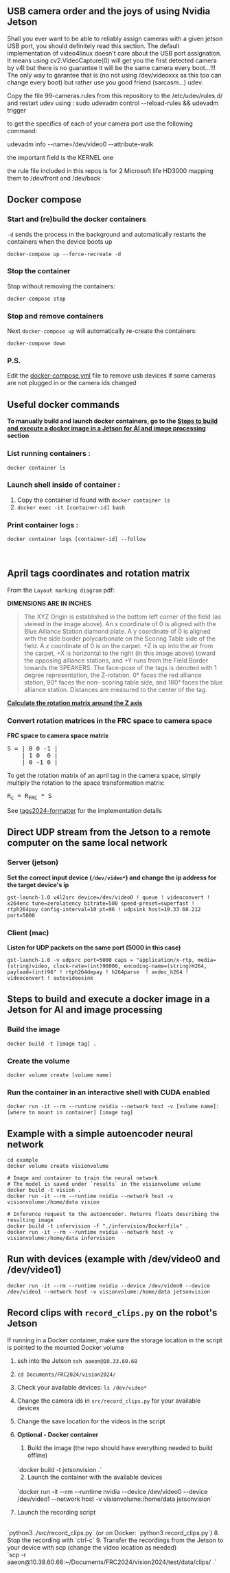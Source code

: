## USB camera order and the joys of using Nvidia Jetson

Shall you ever want to be able to reliably assign cameras with a given jetson USB port, you should definitely read this section. The default implementation of video4linux doesn't care about the USB port assignation. It means using cv2.VideoCapture(0) will get you the first detected camera by v4l but there is no guarantee it will be the same camera every boot...!!! The only way to garantee that is (no not using /dev/videoxxx as this too can change every boot) but rather use you good friend (sarcasm...) udev.

Copy the file 99-cameras.rules from this repository to the /etc/udev/rules.d/ and restart udev using :
sudo udevadm control --reload-rules && udevadm trigger

to get the specifics of each of your camera port use the following command:

udevadm info --name=/dev/video0 --attribute-walk

the important field is the KERNEL one

the rule file included in this repos is for 2 Microsoft life HD3000 mapping them to /dev/front and /dev/back

## Docker compose

### Start and (re)build the docker containers
`-d` sends the process in the background and automatically restarts the containers when the device boots up

`docker-compose up --force-recreate -d`

### Stop the container

Stop without removing the containers:

`docker-compose stop`

### Stop and remove containers
Next `docker-compose up` will automatically re-create the containers:

`docker-compose down`

### P.S.
Edit the [docker-compose.yml](docker-compose.yml) file to remove usb devices if some cameras are not plugged in or the camera ids changed

## Useful docker commands

**To manually build and launch docker containers, go to the [Steps to build and execute a docker image in a Jetson for AI and image processing](#steps-to-build-and-execute-a-docker-image-in-a-jetson-for-ai-and-image-processing) section**

### List running containers :
`docker container ls`

### Launch shell inside of container :
1. Copy the container id found with `docker container ls`
2. `docker exec -it [container-id] bash`

### Print container logs :
`docker container logs [container-id] --follow`

<br/>

## April tags coordinates and rotation matrix

From the `Layout marking diagram` pdf:

**DIMENSIONS ARE IN INCHES**

> The XYZ Origin is established in the bottom left corner of the field (as viewed in the image above). An x coordinate of 0 is aligned with the Blue Alliance Station diamond plate. A y coordinate of 0 is aligned with the side border polycarbonate on the Scoring Table side of the field. A z coordinate of 0 is on the carpet.
+Z is up into the air from the carpet, +X is horizontal to the
right (in this image above) toward the opposing alliance stations, and +Y runs from the Field Border towards the SPEAKERS. The face-pose of the tags is denoted with 1 degree representation, the Z-rotation. 0° faces the red alliance
station, 90° faces the non- scoring table side, and 180°
faces the blue alliance station. Distances are measured to the center of the tag.

[**Calculate the rotation matrix around the Z axis**](https://www.redcrab-software.com/en/Calculator/3x3/Matrix/Rotation-Z)


### Convert rotation matrices in the FRC space to camera space

**FRC space to camera space matrix**
<pre>
S = | 0 0 -1 |
    | 1 0  0 |
    | 0 -1 0 |
</pre>

To get the rotation matrix of an april tag in the camera space, simply multiply the rotation to the space transformation matrix:
<pre>
R<sub>c</sub> = R<sub>FRC</sub> * S
</pre>

See [tags2024-formatter](src/april_tags/tags2024-formatter.py) for the implementation details

## Direct UDP stream from the Jetson to a remote computer on the same local network

### Server (jetson)
**Set the correct input device (`/dev/video*`) and change the ip address for the target device's ip**

`gst-launch-1.0 v4l2src device=/dev/video0 ! queue ! videoconvert ! x264enc tune=zerolatency bitrate=500 speed-preset=superfast ! rtph264pay config-interval=10 pt=96 ! udpsink host=10.33.60.212 port=5000`

### Client (mac)
**Listen for UDP packets on the same port (5000 in this case)**

`gst-launch-1.0 -v udpsrc port=5000 caps = "application/x-rtp, media=(string)video, clock-rate=(int)90000, encoding-name=(string)H264, payload=(int)96" ! rtph264depay ! h264parse  ! avdec_h264 ! videoconvert ! autovideosink`

## Steps to build and execute a docker image in a Jetson for AI and image processing

### Build the image
`docker build -t [image tag] .`

### Create the volume
`docker volume create [volume name]`

### Run the container in an interactive shell with CUDA enabled
`docker run -it --rm --runtine nvidia --network host -v [volume name]:[where to mount in container] [image tag]`

## Example with a simple autoencoder neural network

```
cd example
docker volume create visionvolume

# Image and container to train the neural network
# The model is saved under `results` in the visionvolume volume
docker build -t vision .
docker run -it --rm --runtime nvidia --network host -v visionvolume:/home/data vision

# Inference request to the autoencoder. Returns floats describing the resulting image
docker build -t infervision -f "./infervision/Dockerfile" .
docker run -it --rm --runtime nvidia --network host -v visionvolume:/home/data infervision
```

## Run with devices (example with /dev/video0 and /dev/video1)
`docker run -it --rm --runtime nvidia --device /dev/video0 --device /dev/video1 --network host -v visionvolume:/home/data jetsonvision`


## Record clips with `record_clips.py` on the robot's Jetson
If running in a Docker container, make sure the storage location in the script is pointed to the mounted Docker volume

1. ssh into the Jetson `ssh aaeon@10.33.60.68`
2. `cd Documents/FRC2024/vision2024/`
3. Check your available devices: `ls /dev/video*`
4. Change the camera ids in `src/record_clips.py` for your available devices
5. Change the save location for the videos in the script
6. **Optional - Docker container**
    1. Build the image (the repo should have everything needed to build offline)
    <br />
    `docker build -t jetsonvision .`

    2. Launch the container with the available devices
    <br />
    `docker run -it --rm --runtime nvidia --device /dev/video0 --device /dev/video1 --network host -v visionvolume:/home/data jetsonvision`
7. Launch the recording script
  <br />
  `python3 ./src/record_clips.py` (or on Docker: `python3 record_clips.py`)
8. Stop the recording with `ctrl-c`
9. Transfer the recordings from the Jetson to your device with scp (change the video location as needed)
  <br />
  `scp -r aaeon@10.38.60.68:~/Documents/FRC2024/vision2024/test/data/clips/ .`
